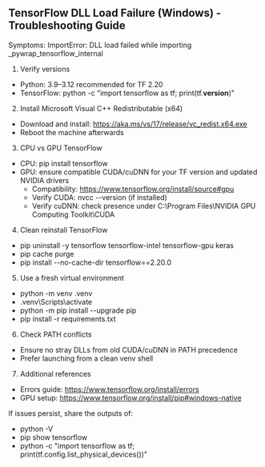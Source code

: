 ## TensorFlow DLL Load Failure (Windows) - Troubleshooting Guide

Symptoms: ImportError: DLL load failed while importing _pywrap_tensorflow_internal

1) Verify versions
- Python: 3.9–3.12 recommended for TF 2.20
- TensorFlow: python -c "import tensorflow as tf; print(tf.__version__)"

2) Install Microsoft Visual C++ Redistributable (x64)
- Download and install: https://aka.ms/vs/17/release/vc_redist.x64.exe
- Reboot the machine afterwards

3) CPU vs GPU TensorFlow
- CPU: pip install tensorflow
- GPU: ensure compatible CUDA/cuDNN for your TF version and updated NVIDIA drivers
  - Compatibility: https://www.tensorflow.org/install/source#gpu
  - Verify CUDA: nvcc --version (if installed)
  - Verify cuDNN: check presence under C:\Program Files\NVIDIA GPU Computing Toolkit\CUDA

4) Clean reinstall TensorFlow
- pip uninstall -y tensorflow tensorflow-intel tensorflow-gpu keras
- pip cache purge
- pip install --no-cache-dir tensorflow==2.20.0

5) Use a fresh virtual environment
- python -m venv .venv
- .venv\Scripts\activate
- python -m pip install --upgrade pip
- pip install -r requirements.txt

6) Check PATH conflicts
- Ensure no stray DLLs from old CUDA/cuDNN in PATH precedence
- Prefer launching from a clean venv shell

7) Additional references
- Errors guide: https://www.tensorflow.org/install/errors
- GPU setup: https://www.tensorflow.org/install/pip#windows-native

If issues persist, share the outputs of:
- python -V
- pip show tensorflow
- python -c "import tensorflow as tf; print(tf.config.list_physical_devices())" 